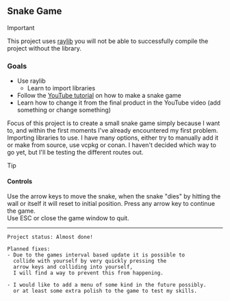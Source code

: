 ## Snake Game

> [!IMPORTANT]  
> This project uses [raylib](https://github.com/raysan5/raylib) you will not be able to successfully compile the project without the library.

### Goals
- Use raylib
  - Learn to import libraries
- Follow the [YouTube tutorial](https://youtu.be/LGqsnM_WEK4?si=SsRK6Q5oAe8VNbuw) on how to make a snake game
- Learn how to change it from the final product in the YouTube video (add something or change something)

Focus of this project is to create a small snake game simply because I want to, and within the first moments I've already encountered
my first problem. Importing libraries to use. I have many options, either try to manually add it or make from source, use vcpkg or conan.
I haven't decided which way to go yet, but I'll be testing the different routes out.

> [!TIP] 
> #### Controls
> Use the arrow keys to move the snake, when the snake "dies" 
by hitting the wall or itself it will reset to initial position. Press any arrow key to continue the game.  
Use ESC or close the game window to quit.

---

```
Project status: Almost done!

Planned fixes: 
- Due to the games interval based update it is possible to
  collide with yourself by very quickly pressing the
  arrow keys and colliding into yourself, 
  I will find a way to prevent this from happening.

- I would like to add a menu of some kind in the future possibly.
  or at least some extra polish to the game to test my skills.
```
